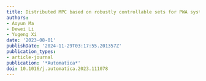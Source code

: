 ```yaml
---
title: Distributed MPC based on robustly controllable sets for PWA systems
authors:
- Aoyun Ma
- Dewei Li
- Yugeng Xi
date: '2023-08-01'
publishDate: '2024-11-29T03:17:55.201357Z'
publication_types:
- article-journal
publication: '*Automatica*'
doi: 10.1016/j.automatica.2023.111078
---
```

